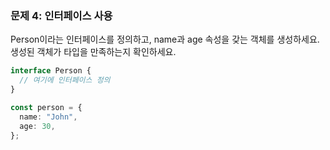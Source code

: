 ### 문제 4: 인터페이스 사용

Person이라는 인터페이스를 정의하고, name과 age 속성을 갖는 객체를 생성하세요. 생성된 객체가 타입을 만족하는지 확인하세요.

```ts
interface Person {
  // 여기에 인터페이스 정의
}

const person = {
  name: "John",
  age: 30,
};
```
